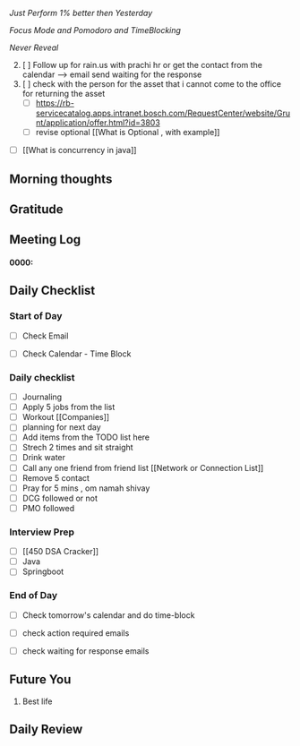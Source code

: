 *Just Perform 1% better then Yesterday*
 
 *Focus Mode and Pomodoro and TimeBlocking* 

 *Never Reveal*


2. [ ] Follow up for rain.us with prachi hr or get the contact from the calendar --> email send waiting for the response
3. [ ] check with the person for the asset that i cannot come to the office for returning the asset
	- [ ] https://rb-servicecatalog.apps.intranet.bosch.com/RequestCenter/website/Grunt/application/offer.html?id=3803
	- [ ] revise optional [[What is Optional , with example]]
- [ ] [[What is concurrency in java]]
## Morning thoughts

## Gratitude

## Meeting Log

#### 0000:


## Daily Checklist 

### Start of Day

- [ ] Check Email

- [ ] Check Calendar - Time Block


### Daily checklist

- [ ] Journaling
- [ ] Apply 5 jobs from the list 
- [ ] Workout [[Companies]]
- [ ] planning for next day
- [ ] Add items from the TODO list here
- [ ] Strech 2 times and sit straight
- [ ] Drink water 
- [ ] Call any one friend from friend list [[Network or Connection List]]
- [ ] Remove 5 contact
- [ ] Pray for 5 mins , om namah shivay
- [ ] DCG followed or not 
- [ ] PMO followed

### Interview Prep
- [ ] [[450 DSA Cracker]]
- [ ] Java 
- [ ] Springboot

### End of Day
- [ ] Check tomorrow's calendar and do time-block
- [ ] check action required emails
- [ ] check waiting for response emails 


## Future You
1. Best life 
## Daily Review  

